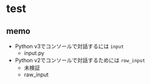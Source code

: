 # test

## memo

+ Python v3でコンソールで対話するには `input`
    + input.py
+ Python v2でコンソールで対話するためには `row_input`
    + 未検証
    + raw_input
